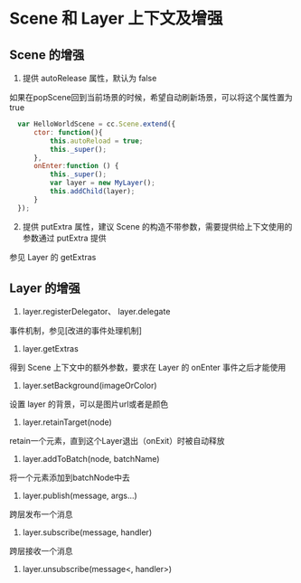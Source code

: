 # Scene 和 Layer 上下文及增强

## Scene 的增强

1. 提供 autoRelease 属性，默认为 false
  
  如果在popScene回到当前场景的时候，希望自动刷新场景，可以将这个属性置为 true
  
  ```js
	var HelloWorldScene = cc.Scene.extend({
		ctor: function(){
			this.autoReload = true;
			this._super();
		},
		onEnter:function () {
			this._super();
			var layer = new MyLayer();
			this.addChild(layer);
		}
	});
  ```

2. 提供 putExtra 属性，建议 Scene 的构造不带参数，需要提供给上下文使用的参数通过 putExtra 提供

  参见 Layer 的 getExtras
  
## Layer 的增强

1. layer.registerDelegator、 layer.delegate
   
  事件机制，参见[改进的事件处理机制]

1. layer.getExtras
  
  得到 Scene 上下文中的额外参数，要求在 Layer 的 onEnter 事件之后才能使用

1. layer.setBackground(imageOrColor)

  设置 layer 的背景，可以是图片url或者是颜色

1. layer.retainTarget(node)

  retain一个元素，直到这个Layer退出（onExit）时被自动释放

1. layer.addToBatch(node, batchName)

  将一个元素添加到batchNode中去
 
1. layer.publish(message, args...)

  跨层发布一个消息

1. layer.subscribe(message, handler)

  跨层接收一个消息

1. layer.unsubscribe(message<, handler>)
